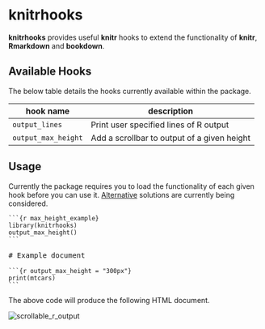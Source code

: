 <!-- README.md is generated from README.Rmd. Please edit that file -->
knitrhooks
==========

**knitrhooks** provides useful **knitr** hooks to extend the functionality of **knitr**, **Rmarkdown** and **bookdown**.

Available Hooks
---------------

The below table details the hooks currently available within the package.

| hook name           | description                                 |
|---------------------|---------------------------------------------|
| `output_lines`      | Print user specified lines of R output      |
| `output_max_height` | Add a scrollbar to output of a given height |

Usage
-----

Currently the package requires you to load the functionality of each given hook before you can use it. [Alternative](#3) solutions are currently being considered.

<pre>
<code>```{r max_height_example}
library(knitrhooks)
output_max_height()
```</code>

# Example document

<code>```{r output_max_height = "300px"}
print(mtcars)
```</code>
</pre>
The above code will produce the following HTML document.

![scrollable\_r\_output](tools/images/README-example.PNG)
